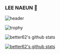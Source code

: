 ### LEE NAEUN :herb:
![header](https://capsule-render.vercel.app/api?type=rect&color=gradient&height=300&customColorList=1&section=header&text=Welcome%20&textBg=true&fontSize=50&animation=twinkling)


![trophy](https://github-profile-trophy.vercel.app/?username=better62)

![better62's github stats](https://github-readme-stats.vercel.app/api?username=better62&show_icons=true)

[![better62's github stats](https://github-readme-stats.vercel.app/api/top-langs/?username=better62&show_icons=true&hide_border=true&title_color=004386&icon_color=004386&layout=compact)](https://github.com/better62)
